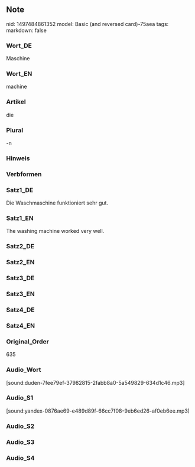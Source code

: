 ## Note
nid: 1497484861352
model: Basic (and reversed card)-75aea
tags: 
markdown: false

### Wort_DE
Maschine

### Wort_EN
machine

### Artikel
die

### Plural
-n

### Hinweis


### Verbformen


### Satz1_DE
Die Waschmaschine funktioniert sehr gut.

### Satz1_EN
The washing machine worked very well.

### Satz2_DE


### Satz2_EN


### Satz3_DE


### Satz3_EN


### Satz4_DE


### Satz4_EN


### Original_Order
635

### Audio_Wort
[sound:duden-7fee79ef-37982815-2fabb8a0-5a549829-634d1c46.mp3]

### Audio_S1
[sound:yandex-0876ae69-e489d89f-66cc7f08-9eb6ed26-af0eb6ee.mp3]

### Audio_S2


### Audio_S3


### Audio_S4

